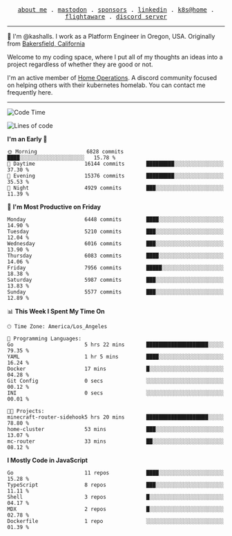 <p align="center">
  <samp>
    <a href="https://jordanjones.org/">about me</a> .
    <a rel="me" href="https://mastodon.social/@kashall">mastodon</a> .
    <a href="https://github.com/sponsors/kashalls">sponsors</a> .
    <a href="https://linkedin.com/in/jordpjones">linkedin</a> .
    <a href="https://github.com/kashalls/home-cluster">k8s@home</a> .
    <a href="https://flightaware.com/adsb/stats/user/kashalls">flightaware</a> .
    <a href="https://discord.gg/V2WrCfqba9">discord server</a>
  </samp>
</p>

----------------------------------------------------------------

:wave: I'm @kashalls. I work as a Platform Engineer in Oregon, USA. Originally from [Bakersfield, California](https://maps.app.goo.gl/QQMtywTWghpXB6Tu6)

Welcome to my coding space, where I put all of my thoughts an ideas into a project regardless of whether they are good or not.

I'm an active member of [Home Operations](https://discord.gg/home-operations). A discord community focused on helping others with their kubernetes homelab. You can contact me frequently here.

----------------------------------------------------------------
<!--START_SECTION:waka-->
![Code Time](http://img.shields.io/badge/Code%20Time-2%2C387%20hrs%209%20mins-blue)

![Lines of code](https://img.shields.io/badge/From%20Hello%20World%20I%27ve%20Written-10.1%20million%20lines%20of%20code-blue)

**I'm an Early 🐤** 

```text
🌞 Morning                6828 commits        ████░░░░░░░░░░░░░░░░░░░░░   15.78 % 
🌆 Daytime                16144 commits       █████████░░░░░░░░░░░░░░░░   37.30 % 
🌃 Evening                15376 commits       █████████░░░░░░░░░░░░░░░░   35.53 % 
🌙 Night                  4929 commits        ███░░░░░░░░░░░░░░░░░░░░░░   11.39 % 
```
📅 **I'm Most Productive on Friday** 

```text
Monday                   6448 commits        ████░░░░░░░░░░░░░░░░░░░░░   14.90 % 
Tuesday                  5210 commits        ███░░░░░░░░░░░░░░░░░░░░░░   12.04 % 
Wednesday                6016 commits        ███░░░░░░░░░░░░░░░░░░░░░░   13.90 % 
Thursday                 6083 commits        ████░░░░░░░░░░░░░░░░░░░░░   14.06 % 
Friday                   7956 commits        █████░░░░░░░░░░░░░░░░░░░░   18.38 % 
Saturday                 5987 commits        ███░░░░░░░░░░░░░░░░░░░░░░   13.83 % 
Sunday                   5577 commits        ███░░░░░░░░░░░░░░░░░░░░░░   12.89 % 
```


📊 **This Week I Spent My Time On** 

```text
🕑︎ Time Zone: America/Los_Angeles

💬 Programming Languages: 
Go                       5 hrs 22 mins       ████████████████████░░░░░   79.35 % 
YAML                     1 hr 5 mins         ████░░░░░░░░░░░░░░░░░░░░░   16.24 % 
Docker                   17 mins             █░░░░░░░░░░░░░░░░░░░░░░░░   04.28 % 
Git Config               0 secs              ░░░░░░░░░░░░░░░░░░░░░░░░░   00.12 % 
INI                      0 secs              ░░░░░░░░░░░░░░░░░░░░░░░░░   00.01 % 

🐱‍💻 Projects: 
minecraft-router-sidehook5 hrs 20 mins       ████████████████████░░░░░   78.80 % 
home-cluster             53 mins             ███░░░░░░░░░░░░░░░░░░░░░░   13.07 % 
mc-router                33 mins             ██░░░░░░░░░░░░░░░░░░░░░░░   08.12 % 
```

**I Mostly Code in JavaScript** 

```text
Go                       11 repos            ████░░░░░░░░░░░░░░░░░░░░░   15.28 % 
TypeScript               8 repos             ███░░░░░░░░░░░░░░░░░░░░░░   11.11 % 
Shell                    3 repos             █░░░░░░░░░░░░░░░░░░░░░░░░   04.17 % 
MDX                      2 repos             █░░░░░░░░░░░░░░░░░░░░░░░░   02.78 % 
Dockerfile               1 repo              ░░░░░░░░░░░░░░░░░░░░░░░░░   01.39 % 
```




<!--END_SECTION:waka-->
